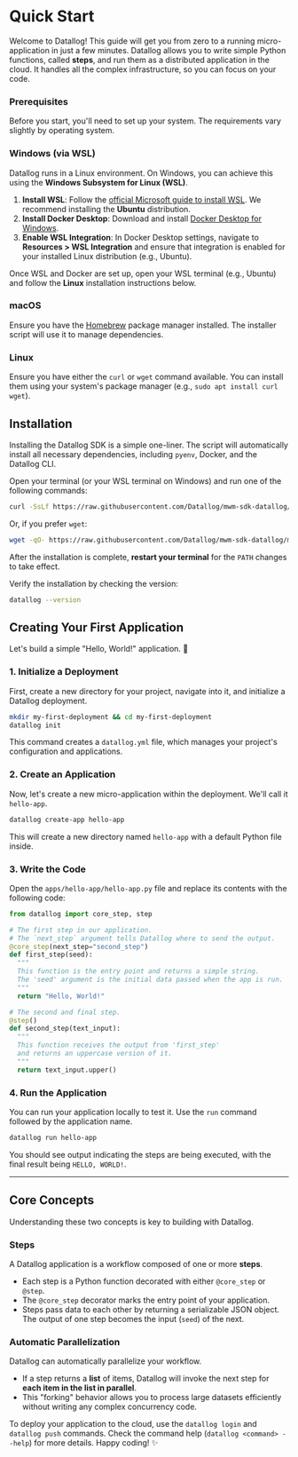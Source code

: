 # Quick Start

Welcome to Datallog\! This guide will get you from zero to a running micro-application in just a few minutes. Datallog allows you to write simple Python functions, called **steps**, and run them as a distributed application in the cloud. It handles all the complex infrastructure, so you can focus on your code.

### Prerequisites

Before you start, you'll need to set up your system. The requirements vary slightly by operating system.

### Windows (via WSL)

Datallog runs in a Linux environment. On Windows, you can achieve this using the **Windows Subsystem for Linux (WSL)**.

1.  **Install WSL**: Follow the [official Microsoft guide to install WSL](https://learn.microsoft.com/en-us/windows/wsl/install). We recommend installing the **Ubuntu** distribution.
2.  **Install Docker Desktop**: Download and install [Docker Desktop for Windows](https://www.docker.com/products/docker-desktop/).
3.  **Enable WSL Integration**: In Docker Desktop settings, navigate to **Resources \> WSL Integration** and ensure that integration is enabled for your installed Linux distribution (e.g., Ubuntu).

Once WSL and Docker are set up, open your WSL terminal (e.g., Ubuntu) and follow the **Linux** installation instructions below.

### macOS

Ensure you have the [Homebrew](https://brew.sh/) package manager installed. The installer script will use it to manage dependencies.

### Linux

Ensure you have either the `curl` or `wget` command available. You can install them using your system's package manager (e.g., `sudo apt install curl wget`).

## Installation

Installing the Datallog SDK is a simple one-liner. The script will automatically install all necessary dependencies, including `pyenv`, Docker, and the Datallog CLI.

Open your terminal (or your WSL terminal on Windows) and run one of the following commands:

```bash
curl -SsLf https://raw.githubusercontent.com/Datallog/mwm-sdk-datallog/master/install.sh | bash
```

Or, if you prefer `wget`:

```bash
wget -qO- https://raw.githubusercontent.com/Datallog/mwm-sdk-datallog/master/install.sh | bash
```

After the installation is complete, **restart your terminal** for the `PATH` changes to take effect.

Verify the installation by checking the version:

```bash
datallog --version
```


## Creating Your First Application

Let's build a simple "Hello, World\!" application. 🚀

### 1\. Initialize a Deployment

First, create a new directory for your project, navigate into it, and initialize a Datallog deployment.

```bash
mkdir my-first-deployment && cd my-first-deployment
datallog init
```

This command creates a `datallog.yml` file, which manages your project's configuration and applications.

### 2\. Create an Application

Now, let's create a new micro-application within the deployment. We'll call it `hello-app`.

```bash
datallog create-app hello-app
```

This will create a new directory named `hello-app` with a default Python file inside.

### 3\. Write the Code

Open the `apps/hello-app/hello-app.py` file and replace its contents with the following code:

```python
from datallog import core_step, step

# The first step in our application.
# The `next_step` argument tells Datallog where to send the output.
@core_step(next_step="second_step")
def first_step(seed):
  """
  This function is the entry point and returns a simple string.
  The 'seed' argument is the initial data passed when the app is run.
  """
  return "Hello, World!"

# The second and final step.
@step()
def second_step(text_input):
  """
  This function receives the output from 'first_step'
  and returns an uppercase version of it.
  """
  return text_input.upper()
```

### 4\. Run the Application

You can run your application locally to test it. Use the `run` command followed by the application name.

```bash
datallog run hello-app
```

You should see output indicating the steps are being executed, with the final result being `HELLO, WORLD!`.

-----

## Core Concepts

Understanding these two concepts is key to building with Datallog.

### Steps

A Datallog application is a workflow composed of one or more **steps**.

  * Each step is a Python function decorated with either `@core_step` or `@step`.
  * The `@core_step` decorator marks the entry point of your application.
  * Steps pass data to each other by returning a serializable JSON object. The output of one step becomes the input (`seed`) of the next.

### Automatic Parallelization

Datallog can automatically parallelize your workflow.

  * If a step returns a **list** of items, Datallog will invoke the next step for **each item in the list in parallel**.
  * This "forking" behavior allows you to process large datasets efficiently without writing any complex concurrency code.

To deploy your application to the cloud, use the `datallog login` and `datallog push` commands. Check the command help (`datallog <command> --help`) for more details. Happy coding\! ✨
